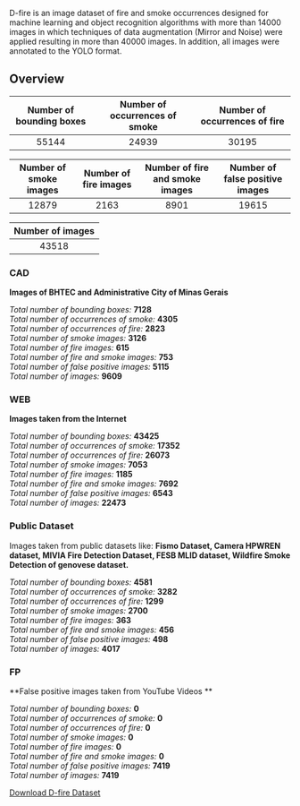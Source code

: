 
D-fire is an image dataset of fire and smoke occurrences designed for machine learning and object 
recognition algorithms with more than 14000 images in which techniques of data augmentation (Mirror and Noise) were applied resulting in more than 40000 images. In addition, all images were annotated to the YOLO format.


## Overview 
| Number of bounding boxes | Number of occurrences of smoke | Number of occurrences of fire |
| :-------------------: | :--------------------: | :---------------------------------: |
|     55144     |       24939      |        30195        |

| Number of smoke images | Number of fire images | Number of fire and smoke images | Number of false positive images |
| :---------------------------: | :-------------------------: | :-----------------------------------: |  :-----------------------------------: |
|     12879     |       2163              |             8901                  |       19615                |

| Number of images |
| :-------------------: |
|          43518         |


### CAD

**Images of BHTEC and Administrative City of Minas Gerais** 

*Total number of bounding boxes:* **7128**  
*Total number of occurrences of smoke:* **4305**  
*Total number of occurrences of fire:* **2823**  
*Total number of smoke images:* **3126**  
*Total number of fire images:* **615**  
*Total number of fire and smoke images:* **753**  
*Total number of false positive images:* **5115**  
*Total number of images:* **9609** 

### WEB

**Images taken from the Internet**

*Total number of bounding boxes:* **43425**  
*Total number of occurrences of smoke:* **17352**  
*Total number of occurrences of fire:* **26073**  
*Total number of smoke images:* **7053**  
*Total number of fire images:* **1185**  
*Total number of fire and smoke images:* **7692**  
*Total number of false positive images:* **6543**  
*Total number of images:* **22473**

### Public Dataset 

Images taken from public datasets like: **Fismo Dataset, Camera HPWREN dataset, MIVIA Fire Detection Dataset, FESB MLID dataset, Wildfire Smoke Detection of genovese dataset.** 

*Total number of bounding boxes:* **4581**  
*Total number of occurrences of smoke:* **3282**  
*Total number of occurrences of fire:* **1299**  
*Total number of smoke images:* **2700**  
*Total number of fire images:* **363**  
*Total number of fire and smoke images:* **456**  
*Total number of false positive images:* **498**  
*Total number of images:* **4017**  
 
### FP

**False positive images taken from YouTube Videos **

*Total number of bounding boxes:* **0**  
*Total number of occurrences of smoke:* **0**  
*Total number of occurrences of fire:* **0**  
*Total number of smoke images:* **0**  
*Total number of fire images:* **0**  
*Total number of fire and smoke images:* **0**  
*Total number of false positive images:* **7419**  
*Total number of images:* **7419**  

[Download D-fire Dataset](https://www.floydhub.com/gaiasd/datasets/d-fire)

